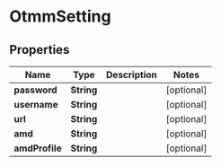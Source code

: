 

# OtmmSetting


## Properties

| Name | Type | Description | Notes |
|------------ | ------------- | ------------- | -------------|
|**password** | **String** |  |  [optional] |
|**username** | **String** |  |  [optional] |
|**url** | **String** |  |  [optional] |
|**amd** | **String** |  |  [optional] |
|**amdProfile** | **String** |  |  [optional] |



